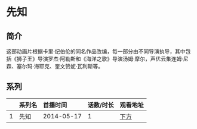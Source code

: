 # 先知


## 简介

这部动画片根据卡里·纪伯伦的同名作品改编，每一部分由不同导演执导，其中包括《狮子王》导演罗杰·阿勒斯和《海洋之歌》导演汤姆·摩尔，声优云集连姆·尼森、塞尔玛·海耶克、奎文赞妮·瓦利斯等。





## 系列

|     |   系列名   |   首播时间  | 话数/时长  | 观看地址 |
|:---  |:------    |:----      |:---       |:---  |
| 1 | 先知 | 2014-05-17 | 1 | [下方](#id-1)  |



